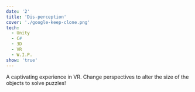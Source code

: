 ```yaml
---
date: '2'
title: 'Dis-perception'
cover: './google-keep-clone.png'
tech:
  - Unity
  - C#
  - 3D
  - VR
  - W.I.P.
show: 'true'
---
```


A captivating experience in VR. Change perspectives to alter the size of the objects to solve puzzles!
